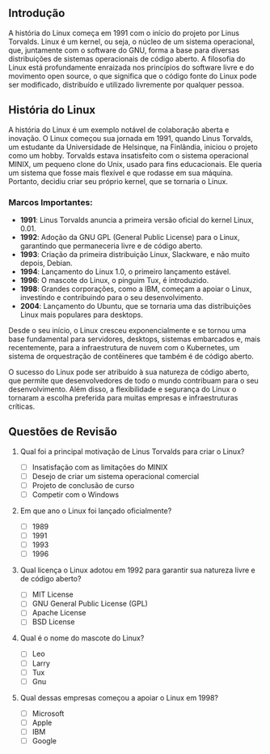 ## Introdução

A história do Linux começa em 1991 com o início do projeto por Linus Torvalds. Linux é um kernel, ou seja, o núcleo de um sistema operacional, que, juntamente com o software do GNU, forma a base para diversas distribuições de sistemas operacionais de código aberto. A filosofia do Linux está profundamente enraizada nos princípios do software livre e do movimento open source, o que significa que o código fonte do Linux pode ser modificado, distribuído e utilizado livremente por qualquer pessoa.

## História do Linux

A história do Linux é um exemplo notável de colaboração aberta e inovação. O Linux começou sua jornada em 1991, quando Linus Torvalds, um estudante da Universidade de Helsinque, na Finlândia, iniciou o projeto como um hobby. Torvalds estava insatisfeito com o sistema operacional MINIX, um pequeno clone do Unix, usado para fins educacionais. Ele queria um sistema que fosse mais flexível e que rodasse em sua máquina. Portanto, decidiu criar seu próprio kernel, que se tornaria o Linux.

### Marcos Importantes:

- **1991**: Linus Torvalds anuncia a primeira versão oficial do kernel Linux, 0.01.
- **1992**: Adoção da GNU GPL (General Public License) para o Linux, garantindo que permaneceria livre e de código aberto.
- **1993**: Criação da primeira distribuição Linux, Slackware, e não muito depois, Debian.
- **1994**: Lançamento do Linux 1.0, o primeiro lançamento estável.
- **1996**: O mascote do Linux, o pinguim Tux, é introduzido.
- **1998**: Grandes corporações, como a IBM, começam a apoiar o Linux, investindo e contribuindo para o seu desenvolvimento.
- **2004**: Lançamento do Ubuntu, que se tornaria uma das distribuições Linux mais populares para desktops.

Desde o seu início, o Linux cresceu exponencialmente e se tornou uma base fundamental para servidores, desktops, sistemas embarcados e, mais recentemente, para a infraestrutura de nuvem com o Kubernetes, um sistema de orquestração de contêineres que também é de código aberto.

O sucesso do Linux pode ser atribuído à sua natureza de código aberto, que permite que desenvolvedores de todo o mundo contribuam para o seu desenvolvimento. Além disso, a flexibilidade e segurança do Linux o tornaram a escolha preferida para muitas empresas e infraestruturas críticas.

## Questões de Revisão

1. Qual foi a principal motivação de Linus Torvalds para criar o Linux?

   - [ ] Insatisfação com as limitações do MINIX
   - [ ] Desejo de criar um sistema operacional comercial
   - [ ] Projeto de conclusão de curso
   - [ ] Competir com o Windows

2. Em que ano o Linux foi lançado oficialmente?

   - [ ] 1989
   - [ ] 1991
   - [ ] 1993
   - [ ] 1996

3. Qual licença o Linux adotou em 1992 para garantir sua natureza livre e de código aberto?

   - [ ] MIT License
   - [ ] GNU General Public License (GPL)
   - [ ] Apache License
   - [ ] BSD License

4. Qual é o nome do mascote do Linux?

   - [ ] Leo
   - [ ] Larry
   - [ ] Tux
   - [ ] Gnu

5. Qual dessas empresas começou a apoiar o Linux em 1998?
   - [ ] Microsoft
   - [ ] Apple
   - [ ] IBM
   - [ ] Google
